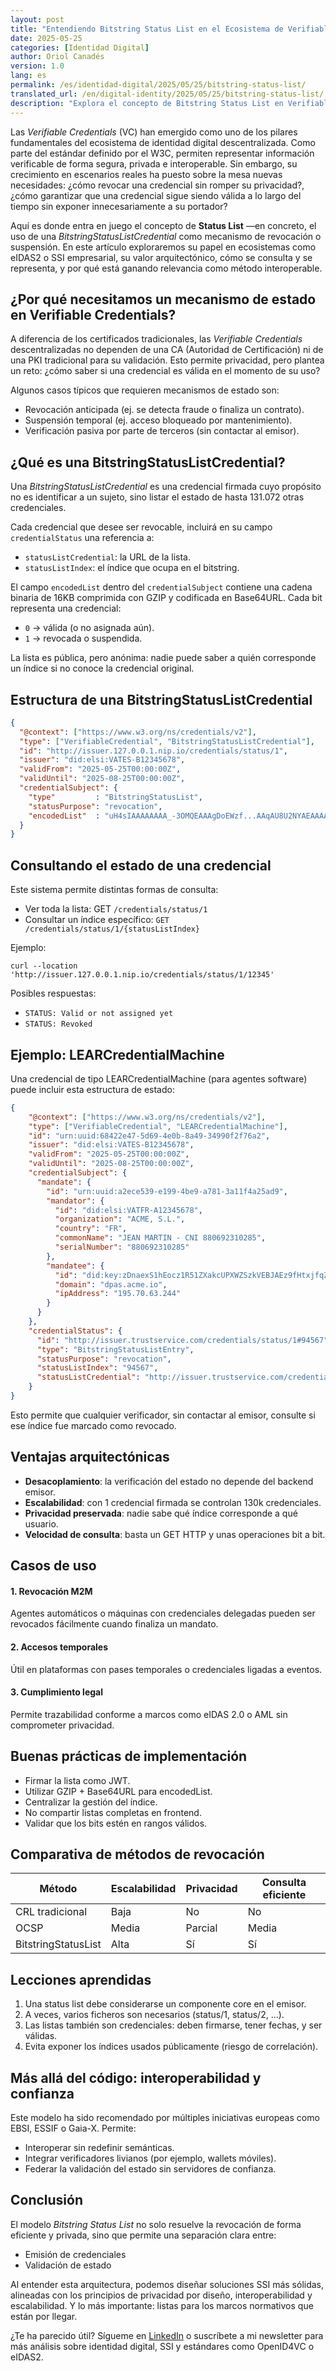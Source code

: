 ```yaml
---
layout: post
title: "Entendiendo Bitstring Status List en el Ecosistema de Verifiable Credentials (W3C v2.0)"
date: 2025-05-25
categories: [Identidad Digital]
author: Oriol Canadés
version: 1.0
lang: es
permalink: /es/identidad-digital/2025/05/25/bitstring-status-list/
translated_url: /en/digital-identity/2025/05/25/bitstring-status-list/
description: "Explora el concepto de Bitstring Status List en Verifiable Credentials y su implementación en la especificación W3C v2.0, facilitando la verificación eficiente del estado de las credenciales."
---
```


Las *Verifiable Credentials* (VC) han emergido como uno de los pilares fundamentales del ecosistema de identidad digital descentralizada. Como parte del estándar definido por el W3C, permiten representar información verificable de forma segura, privada e interoperable. Sin embargo, su crecimiento en escenarios reales ha puesto sobre la mesa nuevas necesidades: ¿cómo revocar una credencial sin romper su privacidad?, ¿cómo garantizar que una credencial sigue siendo válida a lo largo del tiempo sin exponer innecesariamente a su portador?

Aquí es donde entra en juego el concepto de **Status List** —en concreto, el uso de una *BitstringStatusListCredential* como mecanismo de revocación o suspensión. En este artículo exploraremos su papel en ecosistemas como eIDAS2 o SSI empresarial, su valor arquitectónico, cómo se consulta y se representa, y por qué está ganando relevancia como método interoperable.

## ¿Por qué necesitamos un mecanismo de estado en Verifiable Credentials?

A diferencia de los certificados tradicionales, las *Verifiable Credentials* descentralizadas no dependen de una CA (Autoridad de Certificación) ni de una PKI tradicional para su validación. Esto permite privacidad, pero plantea un reto: ¿cómo saber si una credencial es válida en el momento de su uso?

Algunos casos típicos que requieren mecanismos de estado son:
- Revocación anticipada (ej. se detecta fraude o finaliza un contrato).
- Suspensión temporal (ej. acceso bloqueado por mantenimiento).
- Verificación pasiva por parte de terceros (sin contactar al emisor).

## ¿Qué es una BitstringStatusListCredential?

Una *BitstringStatusListCredential* es una credencial firmada cuyo propósito no es identificar a un sujeto, sino listar el estado de hasta 131.072 otras credenciales.

Cada credencial que desee ser revocable, incluirá en su campo `credentialStatus` una referencia a:
- `statusListCredential`: la URL de la lista.
- `statusListIndex`: el índice que ocupa en el bitstring.

El campo `encodedList` dentro del `credentialSubject` contiene una cadena binaria de 16KB comprimida con GZIP y codificada en Base64URL. Cada bit representa una credencial:
- `0` → válida (o no asignada aún).
- `1` → revocada o suspendida.

La lista es pública, pero anónima: nadie puede saber a quién corresponde un índice si no conoce la credencial original.

## Estructura de una BitstringStatusListCredential
```json
{
  "@context": ["https://www.w3.org/ns/credentials/v2"],
  "type": ["VerifiableCredential", "BitstringStatusListCredential"],
  "id": "http://issuer.127.0.0.1.nip.io/credentials/status/1",
  "issuer": "did:elsi:VATES-B12345678",
  "validFrom": "2025-05-25T00:00:00Z",
  "validUntil": "2025-08-25T00:00:00Z",
  "credentialSubject": {
    "type"         : "BitstringStatusList",
    "statusPurpose": "revocation",
    "encodedList"  : "uH4sIAAAAAAAA_-3OMQEAAAgDoEWzf...AAqAU8U2NYAEAAAA"
  }
}
```

## Consultando el estado de una credencial

Este sistema permite distintas formas de consulta:
- Ver toda la lista: GET `/credentials/status/1`
- Consultar un índice específico: `GET /credentials/status/1/{statusListIndex}`

Ejemplo:
```curl
curl --location 'http://issuer.127.0.0.1.nip.io/credentials/status/1/12345'
```

Posibles respuestas:
- `STATUS: Valid or not assigned yet`
- `STATUS: Revoked`


## Ejemplo: LEARCredentialMachine

Una credencial de tipo LEARCredentialMachine (para agentes software) puede incluir esta estructura de estado:

```json
{
    "@context": ["https://www.w3.org/ns/credentials/v2"],
    "type": ["VerifiableCredential", "LEARCredentialMachine"],
    "id": "urn:uuid:68422e47-5d69-4e0b-8a49-34990f2f76a2",
    "issuer": "did:elsi:VATES-B12345678",
    "validFrom": "2025-05-25T00:00:00Z",
    "validUntil": "2025-08-25T00:00:00Z",
    "credentialSubject": {
      "mandate": {
        "id": "urn:uuid:a2ece539-e199-4be9-a781-3a11f4a25ad9",
        "mandator": {
          "id": "did:elsi:VATFR-A12345678",
          "organization": "ACME, S.L.",
          "country": "FR",
          "commonName": "JEAN MARTIN - CNI 880692310285",
          "serialNumber": "880692310285"
        },
        "mandatee": {
          "id": "did:key:zDnaexS1hEocz1R51ZXakcUPXWZSzkVEBJAEz9fHtxjfqZRhN",
          "domain": "dpas.acme.io",
          "ipAddress": "195.70.63.244"
        }
      }
    },
    "credentialStatus": {
      "id": "http://issuer.trustservice.com/credentials/status/1#94567",
      "type": "BitstringStatusListEntry",
      "statusPurpose": "revocation",
      "statusListIndex": "94567",
      "statusListCredential": "http://issuer.trustservice.com/credentials/status/1"
    }
}
```

Esto permite que cualquier verificador, sin contactar al emisor, consulte si ese índice fue marcado como revocado.

## Ventajas arquitectónicas

- **Desacoplamiento**: la verificación del estado no depende del backend emisor.
- **Escalabilidad**: con 1 credencial firmada se controlan 130k credenciales.
- **Privacidad preservada**: nadie sabe qué índice corresponde a qué usuario.
- **Velocidad de consulta**: basta un GET HTTP y unas operaciones bit a bit.

## Casos de uso

#### 1. Revocación M2M
Agentes automáticos o máquinas con credenciales delegadas pueden ser revocados fácilmente cuando finaliza un mandato.

#### 2. Accesos temporales
Útil en plataformas con pases temporales o credenciales ligadas a eventos.

#### 3. Cumplimiento legal
Permite trazabilidad conforme a marcos como eIDAS 2.0 o AML sin comprometer privacidad.

## Buenas prácticas de implementación

- Firmar la lista como JWT.
- Utilizar GZIP + Base64URL para encodedList.
- Centralizar la gestión del índice.
- No compartir listas completas en frontend.
- Validar que los bits estén en rangos válidos.

## Comparativa de métodos de revocación

| Método              | Escalabilidad | Privacidad | Consulta eficiente |
|---------------------|---------------|------------|--------------------|
| CRL tradicional     | Baja          | No         | No                 |
| OCSP                | Media         | Parcial    | Media              |
| BitstringStatusList | Alta          | Sí         | Sí                 |

## Lecciones aprendidas

1. Una status list debe considerarse un componente core en el emisor. 
2. A veces, varios ficheros son necesarios (status/1, status/2, ...). 
3. Las listas también son credenciales: deben firmarse, tener fechas, y ser válidas. 
4. Evita exponer los índices usados públicamente (riesgo de correlación).

## Más allá del código: interoperabilidad y confianza

Este modelo ha sido recomendado por múltiples iniciativas europeas como EBSI, ESSIF o Gaia-X. Permite:
- Interoperar sin redefinir semánticas.
- Integrar verificadores livianos (por ejemplo, wallets móviles).
- Federar la validación del estado sin servidores de confianza.

## Conclusión

El modelo *Bitstring Status List* no solo resuelve la revocación de forma eficiente y privada, sino que permite una separación clara entre:

- Emisión de credenciales
- Validación de estado

Al entender esta arquitectura, podemos diseñar soluciones SSI más sólidas, alineadas con los principios de privacidad por diseño, interoperabilidad y escalabilidad. Y lo más importante: listas para los marcos normativos que están por llegar.

¿Te ha parecido útil? Sígueme en [LinkedIn](https://www.linkedin.com/in/oriolcanades/) o suscríbete a mi newsletter para más análisis sobre identidad digital, SSI y estándares como OpenID4VC o eIDAS2.
